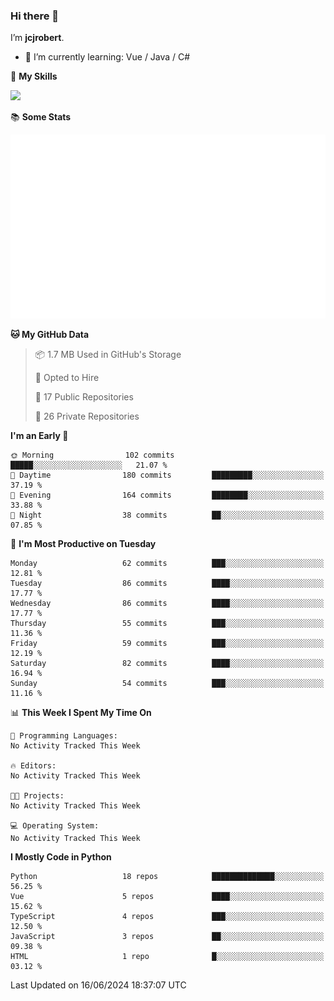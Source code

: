 ### Hi there 👋

I’m **jcjrobert**.

- 🌱 I’m currently learning: Vue / Java / C#

🌟 **My Skills**

![](https://img.shields.io/badge/-Python-3e74a2?style=flat-square&logo=Python&logoColor=fff)

📚 **Some Stats**

![](https://github.com/jcjrobert/github-stats/blob/master/generated/overview.svg)

<!--START_SECTION:waka-->
**🐱 My GitHub Data** 

> 📦 1.7 MB Used in GitHub's Storage 
 > 
> 💼 Opted to Hire
 > 
> 📜 17 Public Repositories 
 > 
> 🔑 26 Private Repositories 
 > 
**I'm an Early 🐤** 

```text
🌞 Morning                102 commits         █████░░░░░░░░░░░░░░░░░░░░   21.07 % 
🌆 Daytime                180 commits         █████████░░░░░░░░░░░░░░░░   37.19 % 
🌃 Evening                164 commits         ████████░░░░░░░░░░░░░░░░░   33.88 % 
🌙 Night                  38 commits          ██░░░░░░░░░░░░░░░░░░░░░░░   07.85 % 
```
📅 **I'm Most Productive on Tuesday** 

```text
Monday                   62 commits          ███░░░░░░░░░░░░░░░░░░░░░░   12.81 % 
Tuesday                  86 commits          ████░░░░░░░░░░░░░░░░░░░░░   17.77 % 
Wednesday                86 commits          ████░░░░░░░░░░░░░░░░░░░░░   17.77 % 
Thursday                 55 commits          ███░░░░░░░░░░░░░░░░░░░░░░   11.36 % 
Friday                   59 commits          ███░░░░░░░░░░░░░░░░░░░░░░   12.19 % 
Saturday                 82 commits          ████░░░░░░░░░░░░░░░░░░░░░   16.94 % 
Sunday                   54 commits          ███░░░░░░░░░░░░░░░░░░░░░░   11.16 % 
```


📊 **This Week I Spent My Time On** 

```text
💬 Programming Languages: 
No Activity Tracked This Week

🔥 Editors: 
No Activity Tracked This Week

🐱‍💻 Projects: 
No Activity Tracked This Week

💻 Operating System: 
No Activity Tracked This Week
```

**I Mostly Code in Python** 

```text
Python                   18 repos            ██████████████░░░░░░░░░░░   56.25 % 
Vue                      5 repos             ████░░░░░░░░░░░░░░░░░░░░░   15.62 % 
TypeScript               4 repos             ███░░░░░░░░░░░░░░░░░░░░░░   12.50 % 
JavaScript               3 repos             ██░░░░░░░░░░░░░░░░░░░░░░░   09.38 % 
HTML                     1 repo              █░░░░░░░░░░░░░░░░░░░░░░░░   03.12 % 
```




 Last Updated on 16/06/2024 18:37:07 UTC
<!--END_SECTION:waka-->
